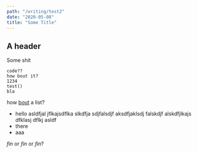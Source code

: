 ```yaml
---
path: "/writing/test2"
date: "2020-05-08"
title: "Some Title"
---
```

## A header

Some shit

    code??
    how bout it?
    1234
    test()
    bla

how [bout](/) a list?

- hello asldfjal jflkajsdflka slkdfja sdjfalsdjf aksdfjaklsdj falskdjf alskdfjlkajs dfklasj dflkj asldf
- there
- aaa

*fin* or _fin_ or _*fin*_?
